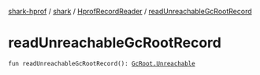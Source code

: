 [shark-hprof](../../index.md) / [shark](../index.md) / [HprofRecordReader](index.md) / [readUnreachableGcRootRecord](./read-unreachable-gc-root-record.md)

# readUnreachableGcRootRecord

`fun readUnreachableGcRootRecord(): `[`GcRoot.Unreachable`](../-gc-root/-unreachable/index.md)